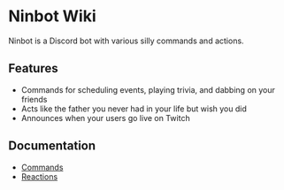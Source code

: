 # Ninbot Wiki
Ninbot is a Discord bot with various silly commands and actions.
## Features
* Commands for scheduling events, playing trivia, and dabbing on your friends
* Acts like the father you never had in your life but wish you did
* Announces when your users go live on Twitch

## Documentation
* [Commands](commands/index.md)
* [Reactions](reactions/index.md)